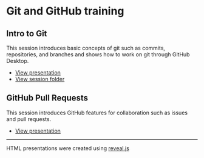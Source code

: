 # Git and GitHub training

## Intro to Git

This session introduces basic concepts of git such as commits, repositories, and branches and shows how to work on git through GitHub Desktop. 

- [View presentation](https://raw.githack.com/booth-rp-workshop-fall23/git/main/presentations/intro-to-git.html)
- [View session folder](https://github.com/booth-rp-workshop-fall23/git/tree/main/lyrics)

## GitHub Pull Requests

This session introduces GitHub features for collaboration such as issues and pull requests.

- [View presentation](https://raw.githack.com/booth-rp-workshop-fall23/git/main/presentations/pull-request.html)

---

HTML presentations were created using [reveal.js](https://github.com/hakimel/reveal.js/)
